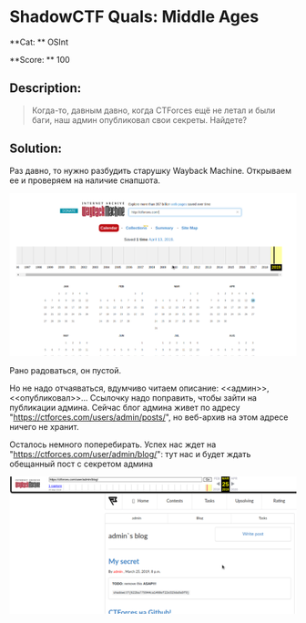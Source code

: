 # ShadowCTF Quals: Middle Ages

**Cat: ** OSInt

**Score: ** 100

## Description:
> Когда-то, давным давно, когда CTForces ещё не летал и были баги, наш админ опубликовал свои секреты. Найдете? 

## Solution:

Раз давно, то нужно разбудить старушку Wayback Machine. Открываем ее и проверяем на наличие снапшота.

![Wayback Machine](wayback1.png)

Рано радоваться, он пустой.

Но не надо отчаяваться, вдумчиво читаем описание: <<админ>>, <<опубликовал>>... Ссылочку надо поправить, чтобы зайти на публикации админа. Сейчас блог админа живет по адресу "https://ctforces.com/users/admin/posts/", но веб-архив на этом адресе ничего не хранит.

Осталось немного поперебирать. Успех нас ждет на "https://ctforces.com/user/admin/blog/": тут нас и будет ждать обещанный пост с секретом админа

![Wayback Machine](wayback2.png)
